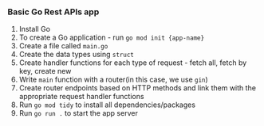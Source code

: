 ### Basic Go Rest APIs app

1. Install Go
2. To create a Go application - run `go mod init {app-name}`
3. Create a file called `main.go`
4. Create the data types using `struct`
5. Create handler functions for each type of request - fetch all, fetch by key, create new
6. Write `main` function with a router(in this case, we use `gin`)
7. Create router endpoints based on HTTP methods and link them with the appropriate request handler functions
8. Run `go mod tidy` to install all dependencies/packages
9. Run `go run .` to start the app server